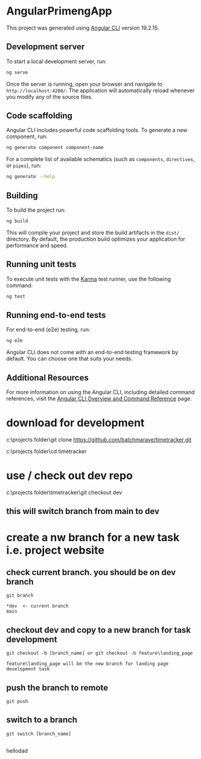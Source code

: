 # AngularPrimengApp

This project was generated using [Angular CLI](https://github.com/angular/angular-cli) version 19.2.15.

## Development server

To start a local development server, run:

```bash
ng serve
```

Once the server is running, open your browser and navigate to `http://localhost:4200/`. The application will automatically reload whenever you modify any of the source files.

## Code scaffolding

Angular CLI includes powerful code scaffolding tools. To generate a new component, run:

```bash
ng generate component component-name
```

For a complete list of available schematics (such as `components`, `directives`, or `pipes`), run:

```bash
ng generate --help
```

## Building

To build the project run:

```bash
ng build
```

This will compile your project and store the build artifacts in the `dist/` directory. By default, the production build optimizes your application for performance and speed.

## Running unit tests

To execute unit tests with the [Karma](https://karma-runner.github.io) test runner, use the following command:

```bash
ng test
```

## Running end-to-end tests

For end-to-end (e2e) testing, run:

```bash
ng e2e
```

Angular CLI does not come with an end-to-end testing framework by default. You can choose one that suits your needs.

## Additional Resources

For more information on using the Angular CLI, including detailed command references, visit the [Angular CLI Overview and Command Reference](https://angular.dev/tools/cli) page.


# download for development

c:\projects folder\git clone https://github.com/batchmarave/timetracker.git

c:\projects folder\cd timetracker

# use / check out dev repo

c:\projects folder\timetracker\git checkout dev

## this will switch branch from main to dev

# create a nw branch for a new task i.e. project website

## check current branch. you should be on dev branch

    git branch

    *dev  <- current branch
    main

## checkout dev and copy to a new branch for task development

    git checkout -b [branch_name] or git checkout -b feature\landing_page
    
    feature\landing_page will be the new branch for landing page development task

## push the branch to remote

    git push
    
## switch to a branch

    git switch [branch_name]
    
##
hellodad





